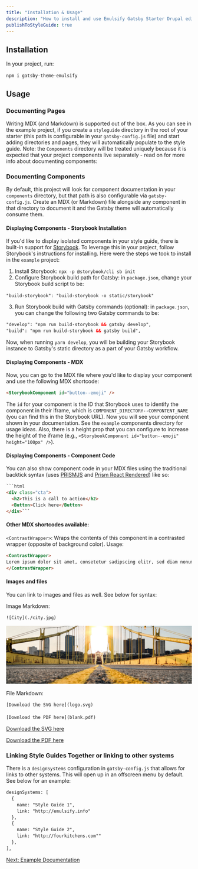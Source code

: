 ```yaml
---
title: "Installation & Usage"
description: "How to install and use Emulsify Gatsby Starter Drupal edition"
publishToStyleGuide: true
---
```


## Installation

In your project, run:

`npm i gatsby-theme-emulsify`

## Usage

### Documenting Pages

Writing MDX (and Markdown) is supported out of the box. As you can see in the example project, if you create a `styleguide` directory in the root of your starter (this path is configurable in your `gatsby-config.js` file) and start adding directories and pages, they will automatically populate to the style guide. Note: the `Components` directory will be treated uniquely because it is expected that your project components live separately - read on for more info about documenting components:

### Documenting Components

By default, this project will look for component documentation in your `components` directory, but that path is also configurable via `gatsby-config.js`. Create an MDX (or Markdown) file alongside any component in that directory to document it and the Gatsby theme will automatically consume them.

#### Displaying Components - Storybook Installation

If you'd like to display isolated components in your style guide, there is built-in support for [Storybook](https://storybook.js.org/). To leverage this in your project, follow Storybook's instructions for installing. Here were the steps we took to install in the `example` project:

1. Install Storybook: `npx -p @storybook/cli sb init`
2. Configure Storybook build path for Gatsby: in `package.json`, change your Storybook build script to be:

`"build-storybook": "build-storybook -o static/storybook"`

3. Run Storybook build with Gatsby commands (optional): in `package.json`, you can change the following two Gatsby commands to be:

```html
"develop": "npm run build-storybook && gatsby develop",
"build": "npm run build-storybook && gatsby build",
```

Now, when running `yarn develop`, you will be building your Storybook instance to Gatsby's static directory as a part of your Gatsby workflow.

#### Displaying Components - MDX

Now, you can go to the MDX file where you'd like to display your component and use the following MDX shortcode:

```html
<StorybookComponent id="button--emoji" />
```

The `id` for your component is the ID that Storybook uses to identify the component in their iframe, which is `COMPONENT_DIRECTORY--COMPONTENT_NAME` (you can find this in the Storybook URL). Now you will see your component shown in your documentation. See the `example` components directory for usage ideas. Also, there is a height prop that you can configure to increase the height of the iframe (e.g., `<StorybookComponent id="button--emoji" height="100px" />`).

#### Displaying Components - Component Code

You can also show component code in your MDX files using the traditional backtick syntax (uses [PRISMJS](https://github.com/PrismJS/prism) and [Prism React Rendered](https://github.com/FormidableLabs/prism-react-renderer)) like so:

```html
```html
<div class="cta">
  <h2>This is a call to action</h2>
  <Button>Click here</Button>
</div>```
```

#### Other MDX shortcodes available:

`<ContrastWrapper>`: Wraps the contents of this component in a contrasted wrapper (opposite of background color). Usage:

```html
<ContrastWrapper>
Lorem ipsum dolor sit amet, consetetur sadipscing elitr, sed diam nonumy eirmod tempor invidunt ut labore et dolore magna aliquyam erat, sed diam voluptua.
</ContrastWrapper>
```

#### Images and files

You can link to images and files as well. See below for syntax:

Image Markdown:

```html
![City](./city.jpg)
```

![City](./city.jpg)

File Markdown:

```html
[Download the SVG here](logo.svg)

[Download the PDF here](blank.pdf)
```

[Download the SVG here](logo.svg)

[Download the PDF here](blank.pdf)

### Linking Style Guides Together or linking to other systems

There is a `designSystems` configuration in `gatsby-config.js` that allows for links to other systems. This will open up in an offscreen menu by default. See below for an example:

```html
designSystems: [
  {
    name: "Style Guide 1",
    link: "http://emulsify.info"
  },
  {
    name: "Style Guide 2",
    link: "http://fourkitchens.com""
  },
],
```

[Next: Example Documentation](/1-documentation/colors/)
